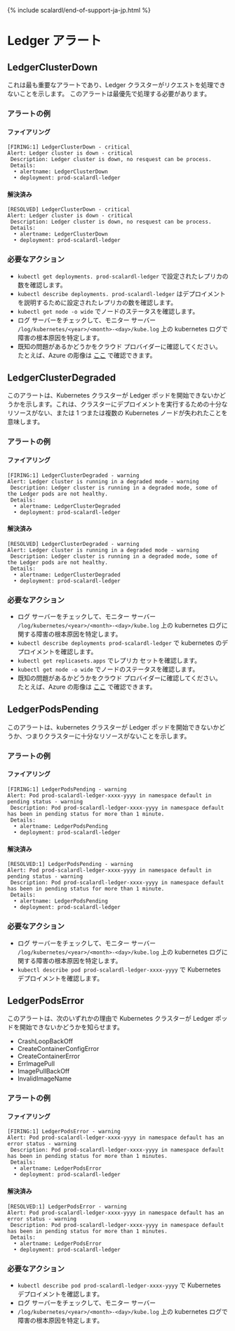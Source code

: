 {% include scalardl/end-of-support-ja-jp.html %}

# Ledger アラート

## LedgerClusterDown

これは最も重要なアラートであり、Ledger クラスターがリクエストを処理できないことを示します。 このアラートは最優先で処理する必要があります。

### アラートの例

#### ファイアリング

```
[FIRING:1] LedgerClusterDown - critical
Alert: Ledger cluster is down - critical
 Description: Ledger cluster is down, no resquest can be process.
 Details:
  • alertname: LedgerClusterDown
  • deployment: prod-scalardl-ledger
```

#### 解決済み

```
[RESOLVED] LedgerClusterDown - critical
Alert: Ledger cluster is down - critical
 Description: Ledger cluster is down, no resquest can be process.
 Details:
  • alertname: LedgerClusterDown
  • deployment: prod-scalardl-ledger
```

### 必要なアクション

* `kubectl get deployments. prod-scalardl-ledger` で設定されたレプリカの数を確認します。
* `kubectl describe deployments. prod-scalardl-ledger` はデプロイメントを説明するために設定されたレプリカの数を確認します。
* `kubectl get node -o wide` でノードのステータスを確認します。
* ログ サーバーをチェックして、モニター サーバー `/log/kubernetes/<year>/<month>-<day>/kube.log` 上の kubernetes ログで障害の根本原因を特定します。
* 既知の問題があるかどうかをクラウド プロバイダーに確認してください。 たとえば、Azure の彫像は [ここ](https://status.azure.com/en-us/status) で確認できます。

## LedgerClusterDegraded

このアラートは、Kubernetes クラスターが Ledger ポッドを開始できないかどうかを示します。これは、クラスターにデプロイメントを実行するための十分なリソースがない、または 1 つまたは複数の Kubernetes ノードが失われたことを意味します。

### アラートの例

#### ファイアリング

```
[FIRING:1] LedgerClusterDegraded - warning
Alert: Ledger cluster is running in a degraded mode - warning
 Description: Ledger cluster is running in a degraded mode, some of the Ledger pods are not healthy.
 Details:
  • alertname: LedgerClusterDegraded
  • deployment: prod-scalardl-ledger
```

#### 解決済み

```
[RESOLVED] LedgerClusterDegraded - warning
Alert: Ledger cluster is running in a degraded mode - warning
 Description: Ledger cluster is running in a degraded mode, some of the Ledger pods are not healthy.
 Details:
  • alertname: LedgerClusterDegraded
  • deployment: prod-scalardl-ledger
```

### 必要なアクション

* ログ サーバーをチェックして、モニター サーバー `/log/kubernetes/<year>/<month>-<day>/kube.log` 上の kubernetes ログに関する障害の根本原因を特定します。
* `kubectl describe deployments prod-scalardl-ledger` で kubernetes のデプロイメントを確認します。
* `kubectl get replicasets.apps` でレプリカ セットを確認します。
* `kubectl get node -o wide` でノードのステータスを確認します。
* 既知の問題があるかどうかをクラウド プロバイダーに確認してください。 たとえば、Azure の彫像は [ここ](https://status.azure.com/en-us/status) で確認できます。

## LedgerPodsPending

このアラートは、kubernetes クラスターが Ledger ポッドを開始できないかどうか、つまりクラスターに十分なリソースがないことを示します。

### アラートの例

#### ファイアリング

```
[FIRING:1] LedgerPodsPending - warning
Alert: Pod prod-scalardl-ledger-xxxx-yyyy in namespace default in pending status - warning
 Description: Pod prod-scalardl-ledger-xxxx-yyyy in namespace default has been in pending status for more than 1 minute.
 Details:
  • alertname: LedgerPodsPending
  • deployment: prod-scalardl-ledger
```

#### 解決済み

```
[RESOLVED:1] LedgerPodsPending - warning
Alert: Pod prod-scalardl-ledger-xxxx-yyyy in namespace default in pending status - warning
 Description: Pod prod-scalardl-ledger-xxxx-yyyy in namespace default has been in pending status for more than 1 minute.
 Details:
  • alertname: LedgerPodsPending
  • deployment: prod-scalardl-ledger
```

### 必要なアクション

* ログ サーバーをチェックして、モニター サーバー `/log/kubernetes/<year>/<month>-<day>/kube.log` 上の kubernetes ログに関する障害の根本原因を特定します。
* `kubectl describe pod prod-scalardl-ledger-xxxx-yyyy` で Kubernetes デプロイメントを確認します。

## LedgerPodsError

このアラートは、次のいずれかの理由で Kubernetes クラスターが Ledger ポッドを開始できないかどうかを知らせます。

* CrashLoopBackOff
* CreateContainerConfigError
* CreateContainerError
* ErrImagePull
* ImagePullBackOff
* InvalidImageName

### アラートの例

#### ファイアリング

```
[FIRING:1] LedgerPodsError - warning
Alert: Pod prod-scalardl-ledger-xxxx-yyyy in namespace default has an error status - warning
 Description: Pod prod-scalardl-ledger-xxxx-yyyy in namespace default has been in pending status for more than 1 minutes.
 Details:
  • alertname: LedgerPodsError
  • deployment: prod-scalardl-ledger
```

#### 解決済み

```
[RESOLVED:1] LedgerPodsError - warning
Alert: Pod prod-scalardl-ledger-xxxx-yyyy in namespace default has an error status - warning
 Description: Pod prod-scalardl-ledger-xxxx-yyyy in namespace default has been in pending status for more than 1 minutes.
 Details:
  • alertname: LedgerPodsError
  • deployment: prod-scalardl-ledger
```

### 必要なアクション

* `kubectl describe pod prod-scalardl-ledger-xxxx-yyyy` で Kubernetes デプロイメントを確認します。
* ログ サーバーをチェックして、モニター サーバー
* `/log/kubernetes/<year>/<month>-<day>/kube.log` 上の kubernetes ログで障害の根本原因を特定します。
